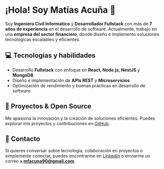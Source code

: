 # ¡Hola! Soy Matías Acuña 👋  

Soy **Ingeniero Civil Informático** y **Desarrollador Fullstack** con más de **7 años de experiencia** en el desarrollo de software. Actualmente, trabajo en una **empresa del sector financiero**, donde diseño e implemento soluciones tecnológicas escalables y eficientes.

## 💻 Tecnologías y habilidades  
- Desarrollo **Fullstack** con enfoque en **React, Node.js, NestJS** y **MongoDB**
- Diseño e implementación de **APIs REST** y **Microservicios**  
- Optimización de rendimiento y buenas prácticas en desarrollo de software

## 🚀 Proyectos & Open Source  
Me apasiona la innovación y la creación de soluciones eficientes. Puedes explorar mis proyectos y contribuciones en [GitHub](https://github.com/mfacuna).  

## 📩 Contacto  
Si quieres conversar sobre tecnología, colaboración en proyectos o simplemente conectar, puedes encontrarme en [LinkedIn](https://www.linkedin.com/in/matias-acu%C3%B1a-991937127/) o enviarme un correo a **mfacuna90@gmail.com**.  
